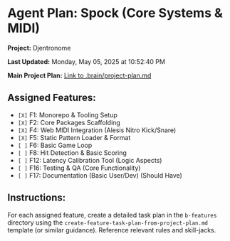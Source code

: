 # Agent Plan: Spock (Core Systems & MIDI)

**Project:** Djentronome

**Last Updated:** Monday, May 05, 2025 at 10:52:40 PM

**Main Project Plan:** [Link to .brain/project-plan.md](../../project-plan.md)

## Assigned Features:

*   `[X]` F1: Monorepo & Tooling Setup
*   `[X]` F2: Core Packages Scaffolding
*   `[X]` F4: Web MIDI Integration (Alesis Nitro Kick/Snare)
*   `[X]` F5: Static Pattern Loader & Format
*   `[ ]` F6: Basic Game Loop
*   `[ ]` F8: Hit Detection & Basic Scoring
*   `[ ]` F12: Latency Calibration Tool (Logic Aspects)
*   `[ ]` F16: Testing & QA (Core Functionality)
*   `[ ]` F17: Documentation (Basic User/Dev) (Should Have)

## Instructions:

For each assigned feature, create a detailed task plan in the `b-features` directory using the `create-feature-task-plan-from-project-plan.md` template (or similar guidance). Reference relevant rules and skill-jacks. 